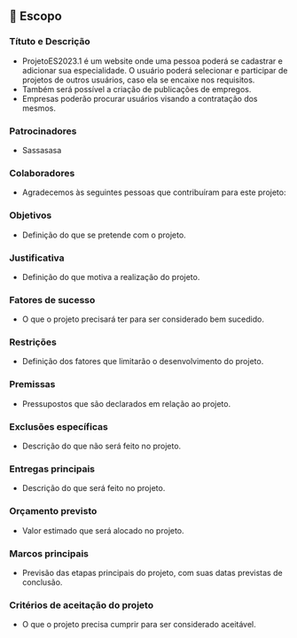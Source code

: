 ## 📝 Escopo

### Títuto e Descrição 

- ProjetoES2023.1 é um website onde uma pessoa poderá se cadastrar e adicionar sua especialidade. O usuário poderá selecionar e participar de projetos de outros usuários, caso ela se encaixe nos requisitos.
- Também será possível a criação de publicações de empregos.
- Empresas poderão procurar usuários visando a contratação dos mesmos.

### Patrocinadores

- Sassasasa

### Colaboradores

- Agradecemos às seguintes pessoas que contribuíram para este projeto:

### Objetivos

- Definição do que se pretende com o projeto.

### Justificativa

- Definição do que motiva a realização do projeto.

### Fatores de sucesso

- O que o projeto precisará ter para ser considerado bem sucedido.

### Restrições

- Definição dos fatores que limitarão o desenvolvimento do projeto.

### Premissas

- Pressupostos que são declarados em relação ao projeto.

### Exclusões específicas

- Descrição do que não será feito no projeto.

### Entregas principais

- Descrição do que será feito no projeto.

### Orçamento previsto

- Valor estimado que será alocado no projeto.

### Marcos principais

- Previsão das etapas principais do projeto, com suas datas previstas de conclusão.

### Critérios de aceitação do projeto

- O que o projeto precisa cumprir para ser considerado aceitável.
